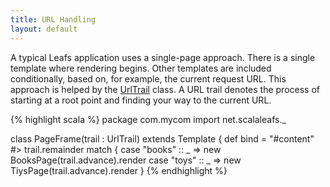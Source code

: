 ```yaml
---
title: URL Handling
layout: default
---
```


A typical Leafs application uses a single-page approach. There is a single template where rendering begins. Other templates are included conditionally, based on, for example, the current request URL. This approach is helped by the [UrlTrail](/api/index.html#net.scalaleafs.UrlTrail) class. A URL trail denotes the process of starting at a root point and finding your way to the current URL.

{% highlight scala %}
package com.mycom
import net.scalaleafs._

class PageFrame(trail : UrlTrail) extends Template {
  def bind = 
    "#content" #> trail.remainder match {
      case "books" :: _ => new BooksPage(trail.advance).render
      case "toys" :: _ => new TiysPage(trail.advance).render
    }
{% endhighlight %}
